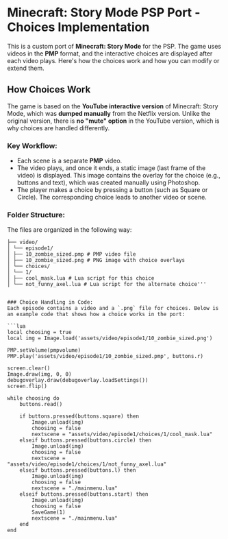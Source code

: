# Minecraft: Story Mode PSP Port - Choices Implementation

This is a custom port of **Minecraft: Story Mode** for the PSP. The game uses videos in the **PMP** format, and the interactive choices are displayed after each video plays. Here's how the choices work and how you can modify or extend them.

## How Choices Work

The game is based on the **YouTube interactive version** of Minecraft: Story Mode, which was **dumped manually** from the Netflix version. Unlike the original version, there is **no "mute" option** in the YouTube version, which is why choices are handled differently.

### Key Workflow:
- Each scene is a separate **PMP** video.
- The video plays, and once it ends, a static image (last frame of the video) is displayed. This image contains the overlay for the choice (e.g., buttons and text), which was created manually using Photoshop.
- The player makes a choice by pressing a button (such as Square or Circle). The corresponding choice leads to another video or scene.

### Folder Structure:
The files are organized in the following way:

```assets/
├── video/
│ └── episode1/
│ ├── 10_zombie_sized.pmp # PMP video file
│ ├── 10_zombie_sized.png # PNG image with choice overlays
│ └── choices/
│ └── 1/
│ ├── cool_mask.lua # Lua script for this choice
│ └── not_funny_axel.lua # Lua script for the alternate choice'''


### Choice Handling in Code:
Each episode contains a video and a `.png` file for choices. Below is an example code that shows how a choice works in the port:

```lua
local choosing = true
local img = Image.load('assets/video/episode1/10_zombie_sized.png')

PMP.setVolume(pmpvolume)
PMP.play('assets/video/episode1/10_zombie_sized.pmp', buttons.r)

screen.clear()
Image.draw(img, 0, 0)
debugoverlay.draw(debugoverlay.loadSettings())
screen.flip()

while choosing do
    buttons.read()

    if buttons.pressed(buttons.square) then
        Image.unload(img)
        choosing = false
        nextscene = "assets/video/episode1/choices/1/cool_mask.lua"
    elseif buttons.pressed(buttons.circle) then
        Image.unload(img)
        choosing = false
        nextscene = "assets/video/episode1/choices/1/not_funny_axel.lua"
    elseif buttons.pressed(buttons.l) then
        Image.unload(img)
        choosing = false
        nextscene = "./mainmenu.lua"
    elseif buttons.pressed(buttons.start) then
        Image.unload(img)
        choosing = false
        SaveGame(1)
        nextscene = "./mainmenu.lua"
    end
end
